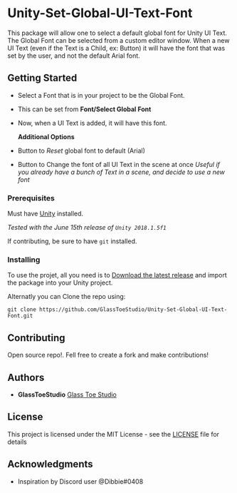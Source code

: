 # Unity-Set-Global-UI-Text-Font

This package will allow one to select a default global font for Unity UI Text. 
The Global Font can be selected from a custom editor window. 
When a new UI Text (even if the Text is a Child, ex: Button) it will have the font that was set by the user, and not the default Arial font.

## Getting Started
   * Select a Font that is in your project to be the Global Font.
   * This can be set from **Font/Select Global Font**
   * Now, when a UI Text is added, it will have this font.

     **Additional Options**
   * Button to *Reset* global font to default (Arial)
   * Button to Change the font of all UI Text in the scene at once
        *Useful if you already have a bunch of Text in a scene, and decide to use a new font*

### Prerequisites

Must have [Unity](https://unity3d.com/) installed. 

 *Tested with the June 15th release of `Unity 2018.1.5f1`*

If contributing, be sure to have `git` installed.


### Installing

To use the projet, all you need is to [Download the latest release](https://github.com/GlassToeStudio/Unity-Set-Global-UI-Text-Font/releases) and import the package into your Unity project.

Alternatly you can Clone the repo using:

    git clone https://github.com/GlassToeStudio/Unity-Set-Global-UI-Text-Font.git

## Contributing

Open source repo!. Fell free to create a fork and make contributions!

## Authors

* **GlassToeStudio** [Glass Toe Studio](http://www.glasstoestudio.weebly.com)


## License

This project is licensed under the MIT License - see the [LICENSE](LICENSE) file for details

## Acknowledgments

* Inspiration by Discord user @Dibbie#0408


